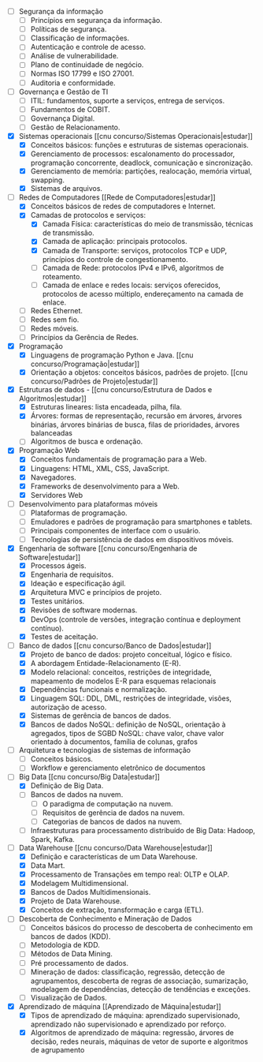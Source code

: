 
- [ ] Segurança da informação
	- [ ] Princípios em segurança da informação.
	- [ ] Políticas de segurança. 
	- [ ] Classificação de informações. 
	- [ ] Autenticação e controle de acesso.
	- [ ] Análise de vulnerabilidade. 
	- [ ] Plano de continuidade de negócio.
	- [ ] Normas ISO 17799 e ISO 27001.
	- [ ] Auditoria e conformidade.
- [ ] Governança e Gestão de TI
	- [ ] ITIL: fundamentos, suporte a serviços, entrega de serviços.
	- [ ] Fundamentos de COBIT. 
	- [ ] Governança Digital. 
	- [ ] Gestão de Relacionamento.
- [x] Sistemas operacionais  [[cnu concurso/Sistemas Operacionais|estudar]]
	- [x] Conceitos básicos: funções e estruturas de sistemas operacionais. 
	- [x] Gerenciamento de processos: escalonamento do processador, programação concorrente, deadlock, comunicação e sincronização. 
	- [x] Gerenciamento de memória: partições, realocação, memória virtual, swapping.
	- [x] Sistemas de arquivos.
- [ ] Redes de Computadores [[Rede de Computadores|estudar]]
	- [x] Conceitos básicos de redes de computadores e Internet.
	- [x] Camadas de protocolos e serviços:
		- [x] Camada Física: características do meio de transmissão, técnicas de transmissão. 
		- [x] Camada de aplicação: principais protocolos. 
		- [x] Camada de Transporte: serviços, protocolos TCP e UDP, princípios do controle de congestionamento. 
		- [ ] Camada de Rede: protocolos IPv4 e IPv6, algoritmos de roteamento. 
		- [ ] Camada de enlace e redes locais: serviços oferecidos, protocolos de acesso múltiplo, endereçamento na camada de enlace.
	- [ ] Redes Ethernet.
	- [ ] Redes sem fio.
	- [ ] Redes móveis. 
	- [ ] Princípios da Gerência de Redes.
- [x] Programação 
	- [x] Linguagens de programação Python e Java.  [[cnu concurso/Programação|estudar]]
	- [x] Orientação a objetos: conceitos básicos, padrões de projeto.  [[cnu concurso/Padrões de Projeto|estudar]]
- [x]  Estruturas de dados - [[cnu concurso/Estrutura de Dados e Algoritmos|estudar]]
	- [x] Estruturas lineares: lista encadeada, pilha, fila. 
	- [x] Árvores: formas de representação, recursão em árvores, árvores binárias, árvores binárias de busca, filas de prioridades, árvores balanceadas
	- [ ] Algoritmos de busca e ordenação.
- [x] Programação Web
	- [x] Conceitos fundamentais de programação para a Web. 
	- [x] Linguagens: HTML, XML, CSS, JavaScript. 
	- [x] Navegadores. 
	- [x] Frameworks de desenvolvimento para a Web. 
	- [x] Servidores Web
- [ ] Desenvolvimento para plataformas móveis
	- [ ] Plataformas de programação.
	- [ ] Emuladores e padrões de programação para smartphones e tablets.
	- [ ] Principais componentes de interface com o usuário. 
	- [ ] Tecnologias de persistência de dados em dispositivos móveis.
- [x] Engenharia de software  [[cnu concurso/Engenharia de Software|estudar]]
	- [x] Processos ágeis.
	- [x] Engenharia de requisitos. 
	- [x] Ideação e especificação ágil. 
	- [x] Arquitetura MVC e princípios de projeto. 
	- [x] Testes unitários. 
	- [x] Revisões de software modernas. 
	- [x] DevOps (controle de versões, integração contínua e deployment contínuo). 
	- [x] Testes de aceitação.
- [ ] Banco de dados [[cnu concurso/Banco de Dados|estudar]]
	- [x] Projeto de banco de dados: projeto conceitual, lógico e físico.
	- [x] A abordagem Entidade-Relacionamento (E-R).
	- [x] Modelo relacional: conceitos, restrições de integridade, mapeamento de modelos E-R para esquemas relacionais
	- [x] Dependências funcionais e normalização. 
	- [x] Linguagem SQL: DDL, DML, restrições de integridade, visões, autorização de acesso. 
	- [x] Sistemas de gerência de bancos de dados.
	- [x] Bancos de dados NoSQL: definição de NoSQL, orientação à agregados, tipos de SGBD NoSQL: chave valor, chave valor orientado à documentos, família de colunas, grafos
- [ ] Arquitetura e tecnologias de sistemas de informação
	- [ ] Conceitos básicos.
	- [ ] Workflow e gerenciamento eletrônico de documentos
- [ ] Big Data [[cnu concurso/Big Data|estudar]]
	- [x] Definição de Big Data.
	- [ ] Bancos de dados na nuvem. 
		- [ ] O paradigma de computação na nuvem. 
		- [ ] Requisitos de gerência de dados na nuvem. 
		- [ ] Categorias de bancos de dados na nuvem.
	- [ ] Infraestruturas para processamento distribuído de Big Data: Hadoop, Spark, Kafka.
- [ ] Data Warehouse [[cnu concurso/Data Warehouse|estudar]]
	- [x] Definição e características de um Data Warehouse.
	- [x] Data Mart.
	- [x] Processamento de Transações em tempo real: OLTP e OLAP.
	- [x] Modelagem Multidimensional. 
	- [x] Bancos de Dados Multidimensionais. 
	- [x] Projeto de Data Warehouse.
	- [x] Conceitos de extração, transformação e carga (ETL).
- [ ] Descoberta de Conhecimento e Mineração de Dados
	- [ ] Conceitos básicos do processo de descoberta de conhecimento em bancos de dados (KDD).
	- [ ] Metodologia de KDD. 
	- [ ] Métodos de Data Mining.
	- [ ] Pré processamento de dados. 
	- [ ] Mineração de dados: classificação, regressão, detecção de agrupamentos, descoberta de regras de associação, sumarização, modelagem de dependências, detecção de tendências e exceções.
	- [ ] Visualização de Dados.
- [x] Aprendizado de máquina [[Aprendizado de Máquina|estudar]]
	- [x] Tipos de aprendizado de máquina: aprendizado supervisionado, aprendizado não supervisionado e aprendizado por reforço. 
	- [x] Algoritmos de aprendizado de máquina: regressão, árvores de decisão, redes neurais, máquinas de vetor de suporte e algoritmos de agrupamento